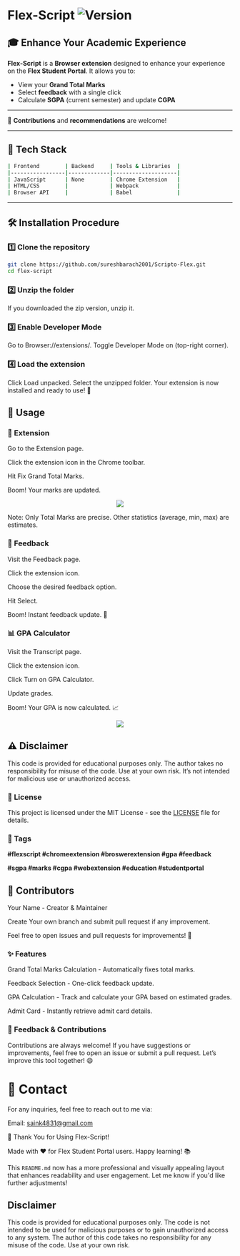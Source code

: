 # Flex-Script ![Version](https://img.shields.io/badge/version-1.0.0-blue)

## 🎓 Enhance Your Academic Experience

**Flex-Script** is a **Browser extension** designed to enhance your experience on the **Flex Student Portal**. It allows you to:

- View your **Grand Total Marks**
- Select **feedback** with a single click
- Calculate **SGPA** (current semester) and update **CGPA**
---
🔧 **Contributions** and **recommendations** are welcome!

---

## 🚀 Tech Stack
```bash
| Frontend        | Backend     | Tools & Libraries  |
|-----------------|-------------|--------------------|
| JavaScript      | None        | Chrome Extension   |
| HTML/CSS        |             | Webpack            |
| Browser API     |             | Babel              |
```
---

## 🛠 Installation Procedure

### 1️⃣ Clone the repository

```bash
git clone https://github.com/sureshbarach2001/Scripto-Flex.git
cd flex-script
```
### 2️⃣ Unzip the folder
If you downloaded the zip version, unzip it.

### 3️⃣ Enable Developer Mode
Go to Browser://extensions/.
Toggle Developer Mode on (top-right corner).
### 4️⃣ Load the extension
Click Load unpacked.
Select the unzipped folder.
Your extension is now installed and ready to use! 🎉

## 📝 Usage
### 🔢 Extension
Go to the Extension page.

Click the extension icon in the Chrome toolbar.

Hit Fix Grand Total Marks.

Boom! Your marks are updated.

<p align="center">
  <img src="./assets/Flex.png" />
</p>

Note: Only Total Marks are precise. Other statistics (average, min, max) are estimates.

### 📝 Feedback
Visit the Feedback page.

Click the extension icon.

Choose the desired feedback option.

Hit Select.

Boom! Instant feedback update. 🎯

### 📊 GPA Calculator
Visit the Transcript page.

Click the extension icon.

Click Turn on GPA Calculator.

Update grades.

Boom! Your GPA is now calculated. 📈

<p align="center">
  <img src="./assets/GPA.png" />
</p>

## ⚠ Disclaimer
This code is provided for educational purposes only. The author takes no responsibility for misuse of the code. Use at your own risk. It’s not intended for malicious use or unauthorized access.

### 📝 License
This project is licensed under the MIT License - see the [LICENSE](LICENSE) file for details.

### 📂 Tags
**#flexscript #chromeextension #broswerextension #gpa #feedback**

**#sgpa #marks #cgpa #webextension #education #studentportal**

## 📣 Contributors
Your Name - Creator & Maintainer

Create Your own branch and submit pull request if any improvement.

Feel free to open issues and pull requests for improvements! 🙌

### ✨ Features
Grand Total Marks Calculation - Automatically fixes total marks.

Feedback Selection - One-click feedback update.

GPA Calculation - Track and calculate your GPA based on estimated grades.

Admit Card - Instantly retrieve admit card details.

### 💬 Feedback & Contributions
Contributions are always welcome! If you have suggestions or improvements, feel free to open an issue or submit a pull request. Let’s improve this tool together! 😄

# 📢 Contact
For any inquiries, feel free to reach out to me via:

Email: saink4831@gmail.com

🎉 Thank You for Using Flex-Script!

Made with ❤️ for Flex Student Portal users. Happy learning! 📚


This `README.md` now has a more professional and visually appealing layout that enhances readability and user engagement. Let me know if you'd like further adjustments!

## Disclaimer
This code is provided for educational purposes only. The code is not intended to be used for malicious purposes or to gain unauthorized access to any system. The author of this code takes no responsibility for any misuse of the code. Use at your own risk. 
